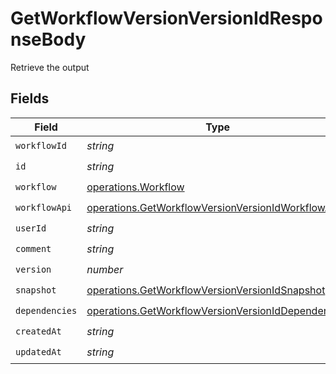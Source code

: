 # GetWorkflowVersionVersionIdResponseBody

Retrieve the output


## Fields

| Field                                                                                                                    | Type                                                                                                                     | Required                                                                                                                 | Description                                                                                                              |
| ------------------------------------------------------------------------------------------------------------------------ | ------------------------------------------------------------------------------------------------------------------------ | ------------------------------------------------------------------------------------------------------------------------ | ------------------------------------------------------------------------------------------------------------------------ |
| `workflowId`                                                                                                             | *string*                                                                                                                 | :heavy_check_mark:                                                                                                       | N/A                                                                                                                      |
| `id`                                                                                                                     | *string*                                                                                                                 | :heavy_check_mark:                                                                                                       | N/A                                                                                                                      |
| `workflow`                                                                                                               | [operations.Workflow](../../models/operations/workflow.md)                                                               | :heavy_check_mark:                                                                                                       | N/A                                                                                                                      |
| `workflowApi`                                                                                                            | [operations.GetWorkflowVersionVersionIdWorkflowApi](../../models/operations/getworkflowversionversionidworkflowapi.md)   | :heavy_check_mark:                                                                                                       | N/A                                                                                                                      |
| `userId`                                                                                                                 | *string*                                                                                                                 | :heavy_check_mark:                                                                                                       | N/A                                                                                                                      |
| `comment`                                                                                                                | *string*                                                                                                                 | :heavy_check_mark:                                                                                                       | N/A                                                                                                                      |
| `version`                                                                                                                | *number*                                                                                                                 | :heavy_check_mark:                                                                                                       | N/A                                                                                                                      |
| `snapshot`                                                                                                               | [operations.GetWorkflowVersionVersionIdSnapshot](../../models/operations/getworkflowversionversionidsnapshot.md)         | :heavy_check_mark:                                                                                                       | N/A                                                                                                                      |
| `dependencies`                                                                                                           | [operations.GetWorkflowVersionVersionIdDependencies](../../models/operations/getworkflowversionversioniddependencies.md) | :heavy_check_mark:                                                                                                       | N/A                                                                                                                      |
| `createdAt`                                                                                                              | *string*                                                                                                                 | :heavy_check_mark:                                                                                                       | N/A                                                                                                                      |
| `updatedAt`                                                                                                              | *string*                                                                                                                 | :heavy_check_mark:                                                                                                       | N/A                                                                                                                      |